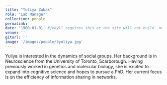 ```yaml
---
title: "Yuliya Zubak"
role: "Lab Manager"
collection: people
permalink: 
date: '1900-01-01' #jekyll requires this or the site will not build. not sure what it does yet. order?
venue: ''
giturl: ''
image: '/images/people/3yuliya.jpg'
---
```

Yuliya is interested in the dynamics of social groups. Her background is in Neuroscience from the University of Toronto, Scarborough. Having previously worked in genetics and molecular biology, she is excited to expand into cognitive science and hopes to pursue a PhD. Her current focus is on the efficiency of information sharing in networks.
